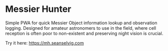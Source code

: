 # Messier Hunter
Simple PWA for quick Messier Object information lookup and observation logging. Designed for amateur astronomers to use in the field, where cell reception is often poor to non-existent and preserving night vision is crucial.  

Try it here: https://mh.seanselvig.com


